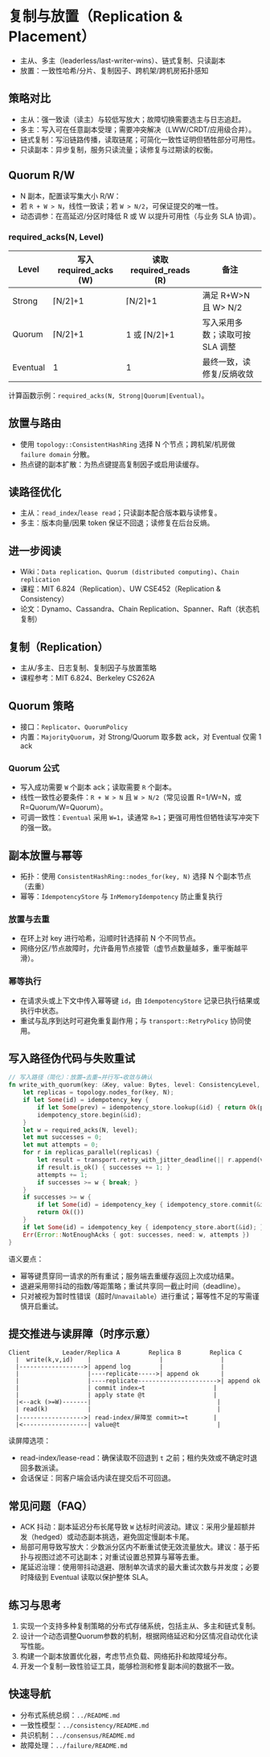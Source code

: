 # 复制与放置（Replication & Placement）

- 主从、多主（leaderless/last-writer-wins）、链式复制、只读副本
- 放置：一致性哈希/分片、复制因子、跨机架/跨机房拓扑感知

## 策略对比

- 主从：强一致读（读主）与较低写放大；故障切换需要选主与日志追赶。
- 多主：写入可在任意副本受理；需要冲突解决（LWW/CRDT/应用级合并）。
- 链式复制：写沿链路传播，读取链尾；可简化一致性证明但牺牲部分可用性。
- 只读副本：异步复制，服务只读流量；读修复与过期读的权衡。

## Quorum R/W

- N 副本，配置读写集大小 R/W：
- 若 `R + W > N`，线性一致读；若 `W > N/2`，可保证提交的唯一性。
- 动态调参：在高延迟/分区时降低 R 或 W 以提升可用性（与业务 SLA 协调）。

### required_acks(N, Level)

| Level     | 写入 required_acks (W)        | 读取 required_reads (R)        | 备注 |
|-----------|-------------------------------|--------------------------------|------|
| Strong    | ⌈N/2⌉+1                       | ⌈N/2⌉+1                        | 满足 R+W>N 且 W> N/2 |
| Quorum    | ⌈N/2⌉+1                       | 1 或 ⌈N/2⌉+1                   | 写入采用多数；读取可按 SLA 调整 |
| Eventual  | 1                             | 1                              | 最终一致，读修复/反熵收敛 |

计算函数示例：`required_acks(N, Strong|Quorum|Eventual)`。

## 放置与路由

- 使用 `topology::ConsistentHashRing` 选择 N 个节点；跨机架/机房做 `failure domain` 分散。
- 热点键的副本扩散：为热点键提高复制因子或启用读缓存。

## 读路径优化

- 主从：`read_index`/`lease read`；只读副本配合版本戳与读修复。
- 多主：版本向量/因果 token 保证不回退；读修复在后台反熵。

## 进一步阅读

- Wiki：`Data replication`、`Quorum (distributed computing)`、`Chain replication`
- 课程：MIT 6.824（Replication）、UW CSE452（Replication & Consistency）
- 论文：Dynamo、Cassandra、Chain Replication、Spanner、Raft（状态机复制）

## 复制（Replication）

- 主从/多主、日志复制、复制因子与放置策略
- 课程参考：MIT 6.824、Berkeley CS262A

## Quorum 策略

- 接口：`Replicator`、`QuorumPolicy`
- 内置：`MajorityQuorum`，对 Strong/Quorum 取多数 ack，对 Eventual 仅需 1 ack

### Quorum 公式

- 写入成功需要 `W` 个副本 ack；读取需要 `R` 个副本。
- 线性一致性必要条件：`R + W > N` 且 `W > N/2`（常见设置 R=1/W=N，或 R=Quorum/W=Quorum）。
- 可调一致性：`Eventual` 采用 `W=1`，读通常 `R=1`；更强可用性但牺牲读写冲突下的强一致。

## 副本放置与幂等

- 拓扑：使用 `ConsistentHashRing::nodes_for(key, N)` 选择 N 个副本节点（去重）
- 幂等：`IdempotencyStore` 与 `InMemoryIdempotency` 防止重复执行

### 放置与去重

- 在环上对 key 进行哈希，沿顺时针选择前 N 个不同节点。
- 网络分区/节点故障时，允许备用节点接管（虚节点数量越多，重平衡越平滑）。

### 幂等执行

- 在请求头或上下文中传入幂等键 `id`，由 `IdempotencyStore` 记录已执行结果或执行中状态。
- 重试与乱序到达时可避免重复副作用；与 `transport::RetryPolicy` 协同使用。

## 写入路径伪代码与失败重试

```rust
// 写入路径（简化）：放置→去重→并行写→收敛与确认
fn write_with_quorum(key: &Key, value: Bytes, level: ConsistencyLevel, idempotency_key: Option<Id>) -> Result<()> {
    let replicas = topology.nodes_for(key, N);
    if let Some(id) = idempotency_key {
        if let Some(prev) = idempotency_store.lookup(&id) { return Ok(prev); }
        idempotency_store.begin(&id);
    }
    let w = required_acks(N, level);
    let mut successes = 0;
    let mut attempts = 0;
    for r in replicas_parallel(replicas) {
        let result = transport.retry_with_jitter_deadline(|| r.append(value.clone()));
        if result.is_ok() { successes += 1; }
        attempts += 1;
        if successes >= w { break; }
    }
    if successes >= w {
        if let Some(id) = idempotency_key { idempotency_store.commit(&id); }
        return Ok(())
    }
    if let Some(id) = idempotency_key { idempotency_store.abort(&id); }
    Err(Error::NotEnoughAcks { got: successes, need: w, attempts })
}
```

语义要点：

- 幂等键贯穿同一请求的所有重试；服务端去重缓存返回上次成功结果。
- 退避采用带抖动的指数/等距策略；重试共享同一截止时间（deadline）。
- 只对被视为暂时性错误（超时/`Unavailable`）进行重试；幂等性不足的写需谨慎开启重试。

## 提交推进与读屏障（时序示意）

```text
Client         Leader/Replica A        Replica B        Replica C
  |  write(k,v,id)    |                   |                |
  |------------------>| append log        |                |
  |                   |----replicate----->| append ok      |
  |                   |----replicate---------------------->| append ok
  |                   | commit index→t                   |
  |                   | apply state @t                   |
  |<--ack (>=W)-------|                                   |
  | read(k)           |                                   |
  |------------------>| read-index/屏障至 commit>=t       |
  |<------------------| value@t                           |
```

读屏障选项：

- read-index/lease-read：确保读取不回退到 `t` 之前；租约失效或不确定时退回多数派读。
- 会话保证：同客户端会话内读在提交后不可回退。

## 常见问题（FAQ）

- ACK 抖动：副本延迟分布长尾导致 `W` 达标时间波动。建议：采用少量超额并发（hedged）或动态副本挑选，避免固定慢副本卡尾。
- 局部可用导致写放大：少数派分区内不断重试使无效流量放大。建议：基于拓扑与视图过滤不可达副本；对重试设置总预算与幂等去重。
- 尾延迟治理：使用带抖动退避、限制单次请求的最大重试次数与并发度；必要时降级到 Eventual 读取以保护整体 SLA。

## 练习与思考

1. 实现一个支持多种复制策略的分布式存储系统，包括主从、多主和链式复制。
2. 设计一个动态调整Quorum参数的机制，根据网络延迟和分区情况自动优化读写性能。
3. 构建一个副本放置优化器，考虑节点负载、网络拓扑和故障域分布。
4. 开发一个复制一致性验证工具，能够检测和修复副本间的数据不一致。

## 快速导航

- 分布式系统总纲：`../README.md`
- 一致性模型：`../consistency/README.md`
- 共识机制：`../consensus/README.md`
- 故障处理：`../failure/README.md`
